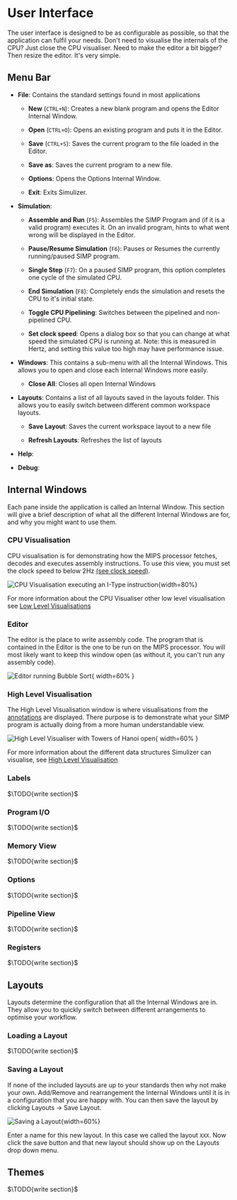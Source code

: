 # User Interface #
The user interface is designed to be as configurable as possible, so that the application can fulfil your needs. Don't need to visualise the internals of the CPU? Just close the CPU visualiser. Need to make the editor a bit bigger? Then resize the editor. It's very simple.

## Menu Bar ##

- **File**: Contains the standard settings found in most applications

    - **New** (`CTRL+N`): Creates a new blank program and opens the Editor Internal Window.

    - **Open** (`CTRL+O`): Opens an existing program and puts it in the Editor.

    - **Save** (`CTRL+S`): Saves the current program to the file loaded in the Editor.

    - **Save as**: Saves the current program to a new file.

    - **Options**: Opens the Options Internal Window.

    - **Exit**: Exits Simulizer.

- **Simulation**:

    - **Assemble and Run** (`F5`): Assembles the SIMP Program and (if it is a valid program) executes it. On an invalid program, hints to what went wrong will be displayed in the Editor.

    - **Pause/Resume Simulation** (`F6`): Pauses or Resumes the currently running/paused SIMP program.

    - **Single Step** (`F7`): On a paused SIMP program, this option completes one cycle of the simulated CPU.

    - **End Simulation** (`F8`): Completely ends the simulation and resets the CPU to it's initial state.

    - **Toggle CPU Pipelining**: Switches between the pipelined and non-pipelined CPU.

    - **Set clock speed**: Opens a dialog box so that you can change at what speed the simulated CPU is running at. Note: this is measured in Hertz, and setting this value too high may have performance issue.

- **Windows**: This contains a sub-menu with all the Internal Windows. This allows you to open and close each Internal Windows more easily.

    - **Close All**: Closes all open Internal Windows

- **Layouts**: Contains a list of all layouts saved in the layouts folder. This allows you to easily switch between different common workspace layouts.

    - **Save Layout**: Saves the current workspace layout to a new file

    - **Refresh Layouts**: Refreshes the list of layouts

- **Help**:

- **Debug**:

## Internal Windows ##
Each pane inside the application is called an Internal Window. This section will give a brief description of what all the different Internal Windows are for, and why you might want to use them.

### CPU Visualisation ###
CPU visualisation is for demonstrating how the MIPS processor fetches, decodes and executes assembly instructions. To use this view, you must set the clock speed to below 2Hz [(see clock speed)](#clockspeed).

![CPU Visualisation executing an I-Type instruction](segments/cpu-visualisation.png){width=80%}

For more information about the CPU Visualiser other low level visualisation see [Low Level Visualisations](#low-level)

### Editor ###
The editor is the place to write assembly code. The program that is contained in the Editor is the one to be run on the MIPS processor. You will most likely want to keep this window open (as without it, you can't run any assembly code).

![Editor running Bubble Sort](segments/editor.png){ width=60% }

### High Level Visualisation ###
The High Level Visualisation window is where visualisations from the [annotations](#annotations) are displayed. There purpose is to demonstrate what your SIMP program is actually doing from a more human understandable view.

![High Level Visualiser with Towers of Hanoi open](segments/high-level.png){ width=60% }

For more information about the different data structures Simulizer can visualise, see [High Level Visualisation](#high-level)

### Labels ###
$\TODO{write section}$

### Program I/O ###
$\TODO{write section}$

### Memory View ###
$\TODO{write section}$

### Options ###
$\TODO{write section}$

### Pipeline View ###
$\TODO{write section}$

### Registers ###
$\TODO{write section}$

## Layouts ##
Layouts determine the configuration that all the Internal Windows are in. They allow you to quickly switch between different arrangements to optimise your workflow.

### Loading a Layout ###
$\TODO{write section}$

### Saving a Layout ###
If none of the included layouts are up to your standards then why not make your own. Add/Remove and rearrangement the Internal Windows until it is in a configuration that you are happy with. You can then save the layout by clicking Layouts $\to$ Save Layout.

![Saving a Layout](segments/save-layout.png){width=60%}

Enter a name for this new layout. In this case we called the layout `XXX`. Now click the save button and that new layout should show up on the Layouts drop down menu.

## Themes ##

$\TODO{write section}$
